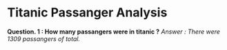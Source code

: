 # Titanic Passanger Analysis
**Question. 1 : How many passangers were in titanic ?**
*Answer : There were 1309 passangers of total.*






<!-- # Titanic Passangers Predictions -->

<!-- Ref: DataFrames -->